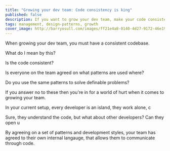 ```yaml
---
title: "Growing your dev team: Code consistency is king"
published: false
description: If you want to grow your dev team, make your code consistent
tags: management, design-patterns, growth
cover_image: http://barryosull.com/images/ff21e4a8-0140-4d27-9172-46e19b3dcd33.jpg
---
```


When growing your dev team, you must have a consistent codebase.

What do I mean by this?

Is the code consistent?

Is everyone on the team agreed on what patterns are used where?

Do you use the same patterns to solve definable problems?

If you answer no to these then you're in for a world of hurt when it comes to growing your team.

In your current setup, every developer is an island, they work alone, c

Sure, they understand the code, but what about other developers? Can they open u

By agreeing on a set of patterns and development styles, your team has agreed to their own internal langauge, that allows them to communicate through code.

